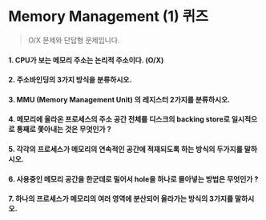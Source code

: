 # Memory Management (1) 퀴즈

> O/X 문제와 단답형 문제입니다.

#### 1. CPU가 보는 메모리 주소는 논리적 주소이다. (O/X)

#### 2. 주소바인딩의 3가지 방식을 분류하시오.

#### 3. MMU (Memory Management Unit) 의 레지스터 2가지를 분류하시오.

#### 4.  메모리에 올라온 프로세스의 주소 공간 전체를 디스크의 backing store로 일시적으로 통째로 쫓아내는 것은 무엇인가 ?

#### 5. 각각의 프로세스가 메모리의 연속적인 공간에 적재되도록 하는 방식의 두가지를 말하시오.

#### 6. 사용중인 메모리 공간을 한군데로 밀어서 hole을 하나로 몰아넣는 방법은 무엇인가 ?

#### 7. 하나의 프로세스가 메모리의 여러 영역에 분산되어 올라가는 방식의 3가지를 말하시오.
